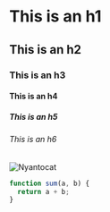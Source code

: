 # This is an h1

## This is an h2

### This is an h3

#### This is an h4

##### This is an h5

###### This is an h6

![Nyantocat](https://octodex.github.com/nyantocat/)

```javascript
function sum(a, b) {
  return a + b;
}
```
